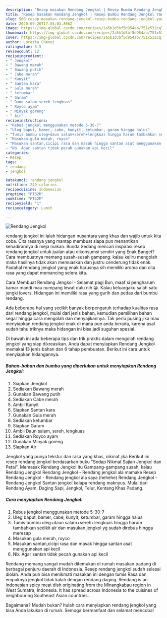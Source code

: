 ```yaml
---
description: "Resep masakan Rendang Jengkol | Resep Bumbu Rendang Jengkol Yang Mudah Dan Praktis"
title: "Resep masakan Rendang Jengkol | Resep Bumbu Rendang Jengkol Yang Mudah Dan Praktis"
slug: 500-resep-masakan-rendang-jengkol-resep-bumbu-rendang-jengkol-yang-mudah-dan-praktis
date: 2020-09-20T17:55:03.806Z
image: https://img-global.cpcdn.com/recipes/2a5b1d3bf5d954ab/751x532cq70/rendang-jengkol-foto-resep-utama.jpg
thumbnail: https://img-global.cpcdn.com/recipes/2a5b1d3bf5d954ab/751x532cq70/rendang-jengkol-foto-resep-utama.jpg
cover: https://img-global.cpcdn.com/recipes/2a5b1d3bf5d954ab/751x532cq70/rendang-jengkol-foto-resep-utama.jpg
author: Loretta Chavez
ratingvalue: 3.5
reviewcount: 12
recipeingredient:
- " Jengkol"
- " Bawang merah"
- " Bawang putih"
- " Cabe merah"
- " Kunyit"
- " Santan kara"
- " Gula merah"
- " ketumbar"
- " Garam"
- " Daun salam sereh lengkuas"
- " Royco ayam"
- " Minyak goreng"
- " Air"
recipeinstructions:
- "Rebus jengkol menggunakan metode 5-30-7"
- "Uleg baput, bamer, cabe, kunyit, ketumbar, garam hingga halus"
- "Tumis bumbu uleg+daun salam+sereh+lengkuas hingga harum tambahkan sedikit air dan masukan jengkol yg sudah direbus hingga meresap"
- "Masukan gula merah, royco"
- "Masukan santan,cicipi rasa dan masak hingga santan asat menggunakan api kecil"
- "Nb. Agar santan tidak pecah gunakan api kecil"
categories:
- Resep
tags:
- rendang
- jengkol

katakunci: rendang jengkol 
nutrition: 249 calories
recipecuisine: Indonesian
preptime: "PT32M"
cooktime: "PT42M"
recipeyield: "1"
recipecategory: Lunch

---
```



![Rendang Jengkol](https://img-global.cpcdn.com/recipes/2a5b1d3bf5d954ab/751x532cq70/rendang-jengkol-foto-resep-utama.jpg)


rendang jengkol ini ialah hidangan nusantara yang khas dan wajib untuk kita coba. Cita rasanya yang mantap membuat siapa pun menantikan kehadirannya di meja makan.
Bunda Sedang mencari inspirasi resep rendang jengkol untuk jualan atau dikonsumsi sendiri yang Enak Banget? Cara membuatnya memang susah-susah gampang. kalau keliru mengolah maka hasilnya tidak akan memuaskan dan justru cenderung tidak enak. Padahal rendang jengkol yang enak harusnya sih memiliki aroma dan cita rasa yang dapat memancing selera kita.

Cara Membuat Rendang Jengkol - Selamat pagi Bun, maaf si pengharum kamar mandi mau numpang lewat dulu nih 😀. Kalau keluargaku salah satu jengki lovers. Hidangan ini memiliki rasa yang gurih dan pedas dari bumbu rendang.

Ada beberapa hal yang sedikit banyak berpengaruh terhadap kualitas rasa dari rendang jengkol, mulai dari jenis bahan, kemudian pemilihan bahan segar hingga cara mengolah dan menyajikannya. Tak perlu pusing jika mau menyiapkan rendang jengkol enak di mana pun anda berada, karena asal sudah tahu triknya maka hidangan ini bisa jadi suguhan spesial.


Di bawah ini ada beberapa tips dan trik praktis dalam mengolah rendang jengkol yang siap dikreasikan. Anda dapat menyiapkan Rendang Jengkol memakai 13 jenis bahan dan 6 tahap pembuatan. Berikut ini cara untuk menyiapkan hidangannya.

<!--inarticleads1-->

##### Bahan-bahan dan bumbu yang diperlukan untuk menyiapkan Rendang Jengkol:

1. Siapkan  Jengkol
1. Sediakan  Bawang merah
1. Gunakan  Bawang putih
1. Sediakan  Cabe merah
1. Ambil  Kunyit
1. Siapkan  Santan kara
1. Gunakan  Gula merah
1. Sediakan  ketumbar
1. Siapkan  Garam
1. Ambil  Daun salam, sereh, lengkuas
1. Sediakan  Royco ayam
1. Gunakan  Minyak goreng
1. Siapkan  Air


Jengkol yang punya tekstur dan rasa yang khas, nikmat jika Berikut ini resep rendang jengkol berdasarkan buku &#34;Sedap Nikmat Sajian Jengkol dan Petai&#34;. Memasak Rendang Jengkol itu Gampang-gampang susah, kalau Rendang Jengkol Rendang Jengkol - Rendang jengkol ala mamake Resep Rendang Jengkol - Rendang jengkol ala saya (hehehe) Rendang Jengkol - Rendang Jengkol Santan jengkol kelapa rendang maknyus. Mulai dari Rendang Ayam, Daging Sapi, Jengkol, Telur, Kentang Khas Padang. 

<!--inarticleads2-->

##### Cara menyiapkan Rendang Jengkol:

1. Rebus jengkol menggunakan metode 5-30-7
1. Uleg baput, bamer, cabe, kunyit, ketumbar, garam hingga halus
1. Tumis bumbu uleg+daun salam+sereh+lengkuas hingga harum tambahkan sedikit air dan masukan jengkol yg sudah direbus hingga meresap
1. Masukan gula merah, royco
1. Masukan santan,cicipi rasa dan masak hingga santan asat menggunakan api kecil
1. Nb. Agar santan tidak pecah gunakan api kecil


Rendang memang sangat mudah ditemukan di rumah masakan padang di berbagai penjuru daerah di Indonesia. Resep rendang jengkol sudah selesai diolah. Anda pun bisa menikmati masakan ini dengan tumis Rasa dan empuknya jengkol tidak kalah dengan rendang daging. Rendang is an Indonesian spicy meat dish originating from the Minangkabau region in West Sumatra, Indonesia. It has spread across Indonesia to the cuisines of neighbouring Southeast Asian countries. 

Bagaimana? Mudah bukan? Itulah cara menyiapkan rendang jengkol yang bisa Anda lakukan di rumah. Semoga bermanfaat dan selamat mencoba!
